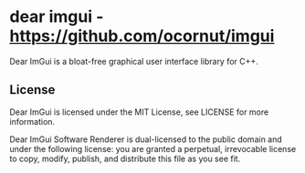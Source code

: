 # dear imgui - https://github.com/ocornut/imgui

Dear ImGui is a bloat-free graphical user interface library for C++. 

License
-------

Dear ImGui is licensed under the MIT License, see LICENSE for more information.

Dear ImGui Software Renderer is dual-licensed to the public domain and under
the following license: you are granted a perpetual, irrevocable license to copy,
modify, publish, and distribute this file as you see fit.
